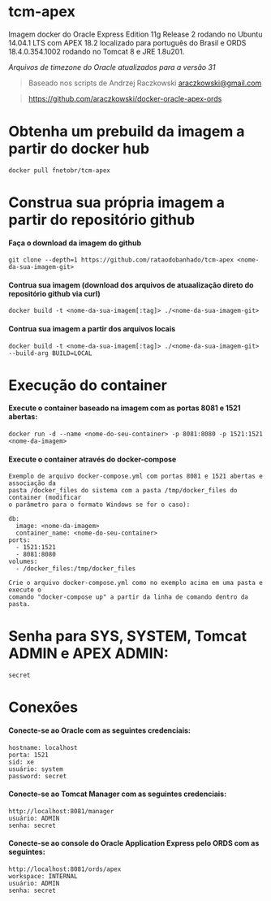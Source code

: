tcm-apex
========

Imagem docker do Oracle Express Edition 11g Release 2 rodando no Ubuntu 14.04.1 LTS com APEX 18.2 localizado para 
português do Brasil e ORDS 18.4.0.354.1002 rodando no Tomcat 8 e JRE 1.8u201. 

_Arquivos de timezone do Oracle atualizados para a versão 31_
> Baseado nos scripts de Andrzej Raczkowski <araczkowski@gmail.com> 

> https://github.com/araczkowski/docker-oracle-apex-ords

# Obtenha um prebuild da imagem a partir do docker hub

    docker pull fnetobr/tcm-apex

# Construa sua própria imagem a partir do repositório github

#### Faça o download da imagem do github

    git clone --depth=1 https://github.com/rataodobanhado/tcm-apex <nome-da-sua-imagem-git>

#### Contrua sua imagem (download dos arquivos de atuaalização direto do repositório github via curl)

    docker build -t <nome-da-sua-imagem[:tag]> ./<nome-da-sua-imagem-git>

#### Contrua sua imagem a partir dos arquivos locais 

    docker build -t <nome-da-sua-imagem[:tag]> ./<nome-da-sua-imagem-git> --build-arg BUILD=LOCAL

# Execução do container

#### Execute o container baseado na imagem com as portas 8081 e 1521 abertas:

    docker run -d --name <nome-do-seu-container> -p 8081:8080 -p 1521:1521 <nome-da-imagem> 

#### Execute o container através do docker-compose
	Exemplo de arquivo docker-compose.yml com portas 8081 e 1521 abertas e associação da
	pasta /docker_files do sistema com a pasta /tmp/docker_files do container (modificar
	o parâmetro para o formato Windows se for o caso):
	
	db:
      image: <nome-da-imagem> 
      container_name: <nome-do-seu-container>
    ports:
      - 1521:1521
      - 8081:8080
    volumes:
      - /docker_files:/tmp/docker_files

    Crie o arquivo docker-compose.yml como no exemplo acima em uma pasta e execute o 
    comando "docker-compose up" a partir da linha de comando dentro da pasta.

# Senha para SYS, SYSTEM, Tomcat ADMIN e APEX ADMIN:

    secret

# Conexões

#### Conecte-se ao Oracle com as seguintes credenciais:

    hostname: localhost
    porta: 1521
    sid: xe
    usuário: system
    password: secret


#### Conecte-se ao Tomcat Manager com as seguintes credenciais:

    http://localhost:8081/manager
    usuário: ADMIN
    senha: secret

#### Conecte-se ao console do Oracle Application Express pelo ORDS com as seguintes:

    http://localhost:8081/ords/apex
    workspace: INTERNAL
    usuário: ADMIN
    senha: secret
